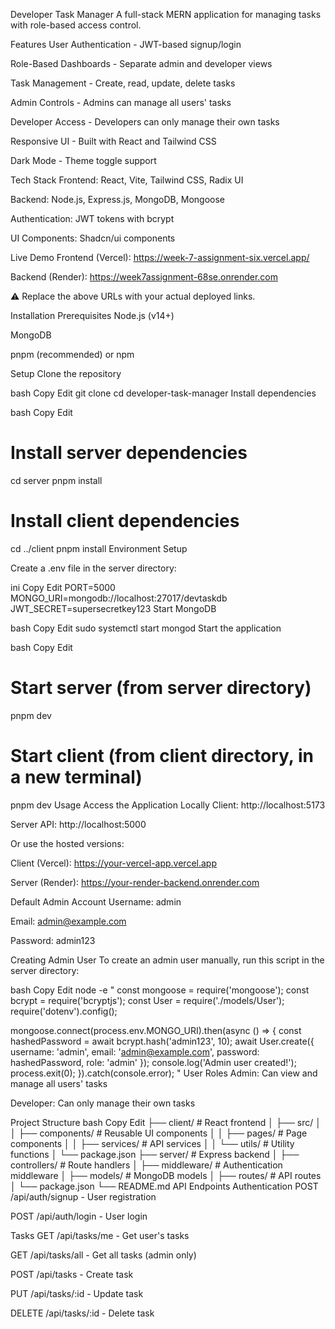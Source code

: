 Developer Task Manager
A full-stack MERN application for managing tasks with role-based access control.

Features
User Authentication - JWT-based signup/login

Role-Based Dashboards - Separate admin and developer views

Task Management - Create, read, update, delete tasks

Admin Controls - Admins can manage all users' tasks

Developer Access - Developers can only manage their own tasks

Responsive UI - Built with React and Tailwind CSS

Dark Mode - Theme toggle support

Tech Stack
Frontend: React, Vite, Tailwind CSS, Radix UI

Backend: Node.js, Express.js, MongoDB, Mongoose

Authentication: JWT tokens with bcrypt

UI Components: Shadcn/ui components

Live Demo
Frontend (Vercel): https://week-7-assignment-six.vercel.app/

Backend (Render): https://week7assignment-68se.onrender.com

⚠️ Replace the above URLs with your actual deployed links.

Installation
Prerequisites
Node.js (v14+)

MongoDB

pnpm (recommended) or npm

Setup
Clone the repository

bash
Copy
Edit
git clone <repository-url>
cd developer-task-manager
Install dependencies

bash
Copy
Edit
# Install server dependencies
cd server
pnpm install

# Install client dependencies
cd ../client
pnpm install
Environment Setup

Create a .env file in the server directory:

ini
Copy
Edit
PORT=5000
MONGO_URI=mongodb://localhost:27017/devtaskdb
JWT_SECRET=supersecretkey123
Start MongoDB

bash
Copy
Edit
sudo systemctl start mongod
Start the application

bash
Copy
Edit
# Start server (from server directory)
pnpm dev

# Start client (from client directory, in a new terminal)
pnpm dev
Usage
Access the Application Locally
Client: http://localhost:5173

Server API: http://localhost:5000

Or use the hosted versions:

Client (Vercel): https://your-vercel-app.vercel.app

Server (Render): https://your-render-backend.onrender.com

Default Admin Account
Username: admin

Email: admin@example.com

Password: admin123

Creating Admin User
To create an admin user manually, run this script in the server directory:

bash
Copy
Edit
node -e "
const mongoose = require('mongoose');
const bcrypt = require('bcryptjs');
const User = require('./models/User');
require('dotenv').config();

mongoose.connect(process.env.MONGO_URI).then(async () => {
  const hashedPassword = await bcrypt.hash('admin123', 10);
  await User.create({
    username: 'admin',
    email: 'admin@example.com',
    password: hashedPassword,
    role: 'admin'
  });
  console.log('Admin user created!');
  process.exit(0);
}).catch(console.error);
"
User Roles
Admin: Can view and manage all users' tasks

Developer: Can only manage their own tasks

Project Structure
bash
Copy
Edit
├── client/          # React frontend
│   ├── src/
│   │   ├── components/  # Reusable UI components
│   │   ├── pages/       # Page components
│   │   ├── services/    # API services
│   │   └── utils/       # Utility functions
│   └── package.json
├── server/          # Express backend
│   ├── controllers/ # Route handlers
│   ├── middleware/  # Authentication middleware
│   ├── models/      # MongoDB models
│   ├── routes/      # API routes
│   └── package.json
└── README.md
API Endpoints
Authentication
POST /api/auth/signup - User registration

POST /api/auth/login - User login

Tasks
GET /api/tasks/me - Get user's tasks

GET /api/tasks/all - Get all tasks (admin only)

POST /api/tasks - Create task

PUT /api/tasks/:id - Update task

DELETE /api/tasks/:id - Delete task